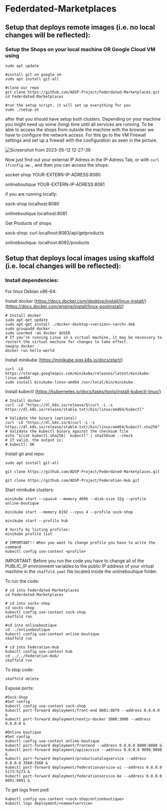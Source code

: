 # Federdated-Marketplaces

## Setup that deploys remote images (i.e. no local changes will be reflected):
### Setup the Shops on your local machine OR Google Cloud VM using


    sudo apt update
    
    #install git on google vm
    sudo apt install git-all
    
    #clone our repo
    git clone https://github.com/ADSP-Project/Federdated-Marketplaces.git
    cd Federdated-Marketplaces
    
    #run the setup script, it will set up everything for you
    sudo ./setup.sh
    
    

after that you should have setup both clusters. Depending on your machine you might need up some (long) time until all services are running.
To be able to access the shops from outside the machine with the browser we have to configure the network access. For this go to the VM Firewall settings
and set up a firewall with the configuration as seen in the picture.

![Screenshot from 2023-05-12 12-27-39](https://github.com/ADSP-Project/Federdated-Marketplaces/assets/66095628/e751bc69-730d-4b10-b670-5c7f40d681c5)

Now just find out your external IP Adress in the IP-Adress Tab, or with `curl ifconfig.me.`, and then you can access the shops:

socket-shop YOUR-EXTERN-IP-ADRESS:8080

onlineboutique YOUR-EXTERN-IP-ADRESS:8081

if you are running locally:
  
sock-shop localhost:8080
  
onlineboutique localhost:8081


Get Products of shops

sock-shop: curl localhost:8083/api/getproducts

onlineboutique: localhost:8082/products

## Setup that deploys local images using skaffold (i.e. local changes will be reflected):

### Install dependencies:

For linux Debian x86-64:

Install docker (https://docs.docker.com/desktop/install/linux-install/) (https://docs.docker.com/engine/install/linux-postinstall/)

    # Install docker
    sudo apt-get update
    sudo apt-get install ./docker-desktop-<version>-<arch>.deb  
    sudo groupadd docker
    sudo usermod -aG docker $USER
    # If you’re running Linux in a virtual machine, it may be necessary to restart the virtual machine for changes to take effect.
    newgrp docker
    docker run hello-world

Install minikube (https://minikube.sigs.k8s.io/docs/start/)

    curl -LO https://storage.googleapis.com/minikube/releases/latest/minikube-linux-amd64
    sudo install minikube-linux-amd64 /usr/local/bin/minikube

Install kubectl (https://kubernetes.io/docs/tasks/tools/install-kubectl-linux/)

    # Install docker
    curl -LO "https://dl.k8s.io/release/$(curl -L -s https://dl.k8s.io/release/stable.txt)/bin/linux/amd64/kubectl"

    # Validate the binary (optional)
    curl -LO "https://dl.k8s.io/$(curl -L -s https://dl.k8s.io/release/stable.txt)/bin/linux/amd64/kubectl.sha256"
    # Validate the kubectl binary against the checksum file
    echo "$(cat kubectl.sha256)  kubectl" | sha256sum --check
    # If valid, the output is:
    # kubectl: OK

Install git and repo:

    sudo apt install git-all
    
    git clone https://github.com/ADSP-Project/Federdated-Marketplaces.git

    git clone https://github.com/ADSP-Project/Federation-Hub.git

Start minikube clusters:

    minikube start --cpus=4 --memory 4096 --disk-size 32g --profile online-boutique
    
    minikube start --memory 8192 --cpus 4 --profile sock-shop

    minikube start --profile hub

    # Verify by listing profiles:
    minikube profile list

    # IMPORTANT!! When you want to change profile you have to write the command 
    kubectl config use-context <profile>

IMPORTANT: Before you run the code you have to change all of the PUBLIC_IP environment variables to the public IP address of your virtual machine in the `skaffold.yaml` file located inside the onlineboutique folder. 

To run the code:
    
    # cd into Federdated-Marketplaces
    cd Federdated-Marketplaces
    
    # cd into socks-shop
    cd socks-shop
    kubectl config use-context sock-shop
    skaffold run

    #cd into onlineboutique
    cd ../onlineboutique
    kubectl config use-context online-boutique
    skaffold run

    # cd into Federation-Hub
    kubectl config use-context hub
    cd ../../Federation-Hub/
    skaffold run
    

To stop code:

    skaffold delete

Expose ports:

    #Sock-Shop
    #Set config
    kubectl config use-context sock-shop
    kubectl port-forward deployment/front-end 8081:8079 --address 0.0.0.0 &
    kubectl port-forward deployment/nextjs-docker 3000:3000 --address 0.0.0.0 &

    #Online boutique
    #Set config
    kubectl config use-context online-boutique
    kubectl port-forward deployment/frontend --address 0.0.0.0 8080:8080 &
    kubectl port-forward deployment/apiservice --address 0.0.0.0 9090:9090 &
    kubectl port-forward deployment/productcatalogservice --address 0.0.0.0 3560:3560 &
    kubectl port-forward deployment/federationservice-ui --address 0.0.0.0 5173:5173 &
    kubectl port-forward deployment/federationservice-be --address 0.0.0.0 8091:8091 & 

To get logs from pod:

    kubectl config use-context <sock-shop/onlineboutique>
    kubectl logs deployment/<nameofservice>



